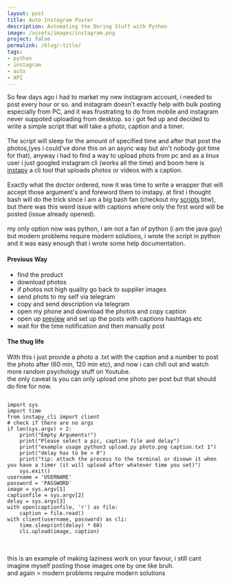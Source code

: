```yaml
---
layout: post
title: Auto Instagram Poster
description: Automating the Boring Stuff with Python
image: /assets/images/instagram.png
project: false
permalink: /blog/:title/
tags: 
- python
- instagram
- auto 
- API
---
```

So few days ago i had to market my new instagram account, i needed to post every
hour or so. and instagram doesn't exactly help with bulk posting especially from
PC, and it was frustrating to do from mobile and instagram never suppoted
uploading from desktop. so i got fed up and decided to write a simple script
that will take a photo, caption and a timer.<br> <br> The script will sleep for
the amount of specified time and after that post the photos,(yes i could've done
this on an async way but ain't nobody got time for that), anyway i had to find a
way to upload phots from pc and as a linux user i just googled instagram cli
(works all the time) and boom here is
[instapy](https://github.com/instagrambot/instapy-cli) a cli tool that uploads
photos or videos with a caption.<br> <br> Exactly what the doctor ordered, now
it was time to write a wrapper that will accept those argument's and foreword
them to instapy. at first i thought bash will do the trick since i am a big bash
fan (checkout my [scripts](https://github.com/Blacksuan19/Scripts) btw), but
there was this weird issue with captions where only the first word will be
posted (issue already opened).<br><br> my only option now was python, i am not a
fan of python (i am the java guy) but modern problems require modern solutions,
i wrote the script in python and it was easy enough that i wrote some help
documentation.<br>

#### Previous Way
- find the product
- download photos
- if photos not high quality go back to supplier images
- send phots to my self via telegram
- copy and send description via telegram
- open my phone and download the photos and copy caption
- open up [preview](https://play.google.com/store/apps/details?id=com.sensio.instapreview&hl=en) and set up the posts with captions hashtags etc
- wait for the time notification and then manually post

#### The thug life

With this i just provide a photo a .txt with the caption and a number to post
the photo after (60 min, 120 min etc), and now i can chill out and watch more
random psychology stuff on Youtube.<br> the only caveat is you can only upload
one photo per post but that should do fine for now.<br>
<pre>
<code class="language-python">
import sys
import time
from instapy_cli import client
# check if there are no args
if len(sys.argv) < 2:
    print("Empty Arguments!")
    print("Please select a pic, caption file and delay")
    print("example usage python3 upload.py photo.png caption.txt 1")
    print("delay has to be > 0")
    print("tip: attach the process to the terminal or disown it when you have a timer (it will upload after whatever time you set)")
    sys.exit()
username = 'USERNAME'
password = 'PASSWORD'
image = sys.argv[1]
captionfile = sys.argv[2]
delay = sys.argv[3]
with open(captionfile, 'r') as file:
    caption = file.read()
with client(username, password) as cli:
    time.sleep(int(delay) * 60)
    cli.upload(image, caption)
</code>
</pre>
<br>
this is an example of making laziness work on your favour, i still cant imagine
myself posting those images one by one like bruh.<br> and again
> modern problems require modern solutions
